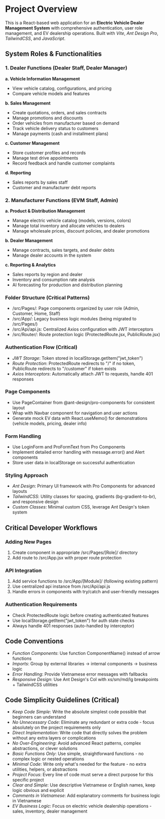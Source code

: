 # Project Overview

This is a React-based web application for an **Electric Vehicle Dealer Management System** with comprehensive authentication, user role management, and EV dealership operations. Built with *Vite*, *Ant Design Pro*, *TailwindCSS*, and *JavaScript*.


## System Roles & Functionalities

### 1. Dealer Functions (Dealer Staff, Dealer Manager)
**a. Vehicle Information Management**
- View vehicle catalog, configurations, and pricing
- Compare vehicle models and features

**b. Sales Management**
- Create quotations, orders, and sales contracts
- Manage promotions and discounts
- Order vehicles from manufacturer based on demand
- Track vehicle delivery status to customers
- Manage payments (cash and installment plans)

**c. Customer Management**
- Store customer profiles and records
- Manage test drive appointments
- Record feedback and handle customer complaints

**d. Reporting**
- Sales reports by sales staff
- Customer and manufacturer debt reports

### 2. Manufacturer Functions (EVM Staff, Admin)
**a. Product & Distribution Management**
- Manage electric vehicle catalog (models, versions, colors)
- Manage total inventory and allocate vehicles to dealers
- Manage wholesale prices, discount policies, and dealer promotions

**b. Dealer Management**
- Manage contracts, sales targets, and dealer debts
- Manage dealer accounts in the system

**c. Reporting & Analytics**
- Sales reports by region and dealer
- Inventory and consumption rate analysis
- AI forecasting for production and distribution planning

### Folder Structure (Critical Patterns)
- /src/Pages/: Page components organized by user role (Admin, Customer, Home, Staff)
- /src/App/: Legacy business logic modules (being migrated to /src/Pages/)
- /src/Api/api.js: Centralized Axios configuration with JWT interceptors
- /src/Router/: Route protection logic (ProtectedRoute.jsx, PublicRoute.jsx)

### Authentication Flow (Critical)
- *JWT Storage*: Token stored in localStorage.getItem("jwt_token")
- *Route Protection*: ProtectedRoute redirects to "/" if no token, PublicRoute redirects to "/customer" if token exists
- *Axios Interceptors*: Automatically attach JWT to requests, handle 401 responses
### Page Components
- Use PageContainer from @ant-design/pro-components for consistent layout
- Wrap with Navbar component for navigation and user actions
- Generate mock EV data with React.useMemo() for demonstrations (vehicle models, pricing, dealer info)

### Form Handling
- Use LoginForm and ProFormText from Pro Components
- Implement detailed error handling with message.error() and Alert components
- Store user data in localStorage on successful authentication

### Styling Approach
- *Ant Design*: Primary UI framework with Pro Components for advanced layouts
- *TailwindCSS*: Utility classes for spacing, gradients (bg-gradient-to-br), and responsive design
- *Custom Classes*: Minimal custom CSS, leverage Ant Design's token system

## Critical Developer Workflows

### Adding New Pages
1. Create component in appropriate /src/Pages/[Role]/ directory
2. Add route to /src/App.jsx with proper route protection

### API Integration
1. Add service functions to /src/App/[Module]/ (following existing pattern)
2. Use centralized api instance from /src/Api/api.js
3. Handle errors in components with try/catch and user-friendly messages

### Authentication Requirements
- Check ProtectedRoute logic before creating authenticated features
- Use localStorage.getItem("jwt_token") for auth state checks
- Always handle 401 responses (auto-handled by interceptor)

## Code Conventions

- *Function Components*: Use function ComponentName() instead of arrow functions
- *Imports*: Group by external libraries → internal components → business logic
- *Error Handling*: Provide Vietnamese error messages with fallbacks
- *Responsive Design*: Use Ant Design's Col with xs/sm/md/lg breakpoints + TailwindCSS utilities

## Code Simplicity Guidelines (Critical)
- *Keep Code Simple*: Write the absolute simplest code possible that beginners can understand
- *No Unnecessary Code*: Eliminate any redundant or extra code - focus absolutely on the project requirements only
- *Direct Implementation*: Write code that directly solves the problem without any extra layers or complications
- *No Over-Engineering*: Avoid advanced React patterns, complex abstractions, or clever solutions
- *Basic Functions Only*: Use simple, straightforward functions - no complex logic or nested operations
- *Minimal Code*: Write only what's needed for the feature - no extra utilities, helpers, or abstractions
- *Project Focus*: Every line of code must serve a direct purpose for this specific project
- *Clear and Simple*: Use descriptive Vietnamese or English names, keep logic obvious and explicit
- *Comments in Vietnamese*: Add explanatory comments for business logic in Vietnamese
- *EV Business Logic*: Focus on electric vehicle dealership operations - sales, inventory, dealer management